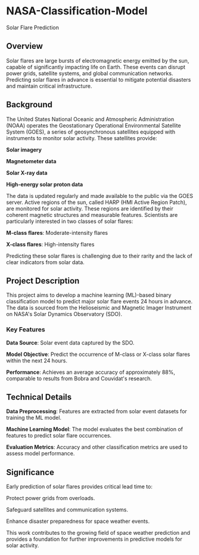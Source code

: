 # NASA-Classification-Model
Solar Flare Prediction

## Overview

Solar flares are large bursts of electromagnetic energy emitted by the sun, capable of significantly impacting life on Earth. These events can disrupt power grids, satellite systems, and global communication networks. Predicting solar flares in advance is essential to mitigate potential disasters and maintain critical infrastructure.

## Background

The United States National Oceanic and Atmospheric Administration (NOAA) operates the Geostationary Operational Environmental Satellite System (GOES), a series of geosynchronous satellites equipped with instruments to monitor solar activity. These satellites provide:

**Solar imagery**

**Magnetometer data**

**Solar X-ray data**

**High-energy solar proton data**

The data is updated regularly and made available to the public via the GOES server. Active regions of the sun, called HARP (HMI Active Region Patch), are monitored for solar activity. These regions are identified by their coherent magnetic structures and measurable features. Scientists are particularly interested in two classes of solar flares:

**M-class flares**: Moderate-intensity flares

**X-class flares**: High-intensity flares

Predicting these solar flares is challenging due to their rarity and the lack of clear indicators from solar data.

## Project Description

This project aims to develop a machine learning (ML)-based binary classification model to predict major solar flare events 24 hours in advance. The data is sourced from the Helioseismic and Magnetic Imager Instrument on NASA's Solar Dynamics Observatory (SDO).

### Key Features

**Data Source**: Solar event data captured by the SDO.

**Model Objective**: Predict the occurrence of M-class or X-class solar flares within the next 24 hours.

**Performance**: Achieves an average accuracy of approximately 88%, comparable to results from Bobra and Couvidat's research.

## Technical Details

**Data Preprocessing**: Features are extracted from solar event datasets for training the ML model.

**Machine Learning Model**: The model evaluates the best combination of features to predict solar flare occurrences.

**Evaluation Metrics**: Accuracy and other classification metrics are used to assess model performance.

## Significance

Early prediction of solar flares provides critical lead time to:

Protect power grids from overloads.

Safeguard satellites and communication systems.

Enhance disaster preparedness for space weather events.

This work contributes to the growing field of space weather prediction and provides a foundation for further improvements in predictive models for solar activity.
